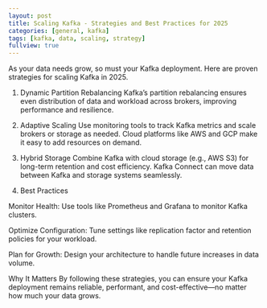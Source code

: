 ```yaml
---
layout: post
title: Scaling Kafka - Strategies and Best Practices for 2025
categories: [general, kafka]
tags: [kafka, data, scaling, strategy]
fullview: true
---
```


As your data needs grow, so must your Kafka deployment. Here are proven strategies for scaling Kafka in 2025.

1. Dynamic Partition Rebalancing
   Kafka’s partition rebalancing ensures even distribution of data and workload across brokers, improving performance and resilience.

2. Adaptive Scaling
   Use monitoring tools to track Kafka metrics and scale brokers or storage as needed. Cloud platforms like AWS and GCP make it easy to add resources on demand.

3. Hybrid Storage
   Combine Kafka with cloud storage (e.g., AWS S3) for long-term retention and cost efficiency. Kafka Connect can move data between Kafka and storage systems seamlessly.

4. Best Practices

Monitor Health: Use tools like Prometheus and Grafana to monitor Kafka clusters.

Optimize Configuration: Tune settings like replication factor and retention policies for your workload.

Plan for Growth: Design your architecture to handle future increases in data volume.

Why It Matters
By following these strategies, you can ensure your Kafka deployment remains reliable, performant, and cost-effective—no matter how much your data grows.
